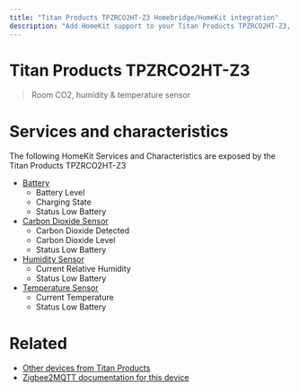 ```yaml
---
title: "Titan Products TPZRCO2HT-Z3 Homebridge/HomeKit integration"
description: "Add HomeKit support to your Titan Products TPZRCO2HT-Z3, using Homebridge, Zigbee2MQTT and homebridge-z2m."
---
```

<!---
This file has been GENERATED using src/docgen/docgen.ts
DO NOT EDIT THIS FILE MANUALLY!
-->
# Titan Products TPZRCO2HT-Z3
> Room CO2, humidity & temperature sensor


# Services and characteristics
The following HomeKit Services and Characteristics are exposed by
the Titan Products TPZRCO2HT-Z3

* [Battery](../../battery.md)
  * Battery Level
  * Charging State
  * Status Low Battery
* [Carbon Dioxide Sensor](../../sensors.md)
  * Carbon Dioxide Detected
  * Carbon Dioxide Level
  * Status Low Battery
* [Humidity Sensor](../../sensors.md)
  * Current Relative Humidity
  * Status Low Battery
* [Temperature Sensor](../../sensors.md)
  * Current Temperature
  * Status Low Battery


# Related
* [Other devices from Titan Products](../index.md#titan_products)
* [Zigbee2MQTT documentation for this device](https://www.zigbee2mqtt.io/devices/TPZRCO2HT-Z3.html)